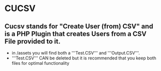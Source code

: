 # CUCSV
## Cucsv stands for "Create User (from) CSV" and is a PHP Plugin that creates Users from a CSV File provided to it.
- in /assets you will find both a '''Test.CSV''' and '''Output.CSV'''.
- '''Test.CSV''' CAN be deleted but it is recommended that you keep both files for optimal functionality
